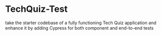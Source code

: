 # TechQuiz-Test
take the starter codebase of a fully functioning Tech Quiz application and enhance it by adding Cypress for both component and end-to-end tests
